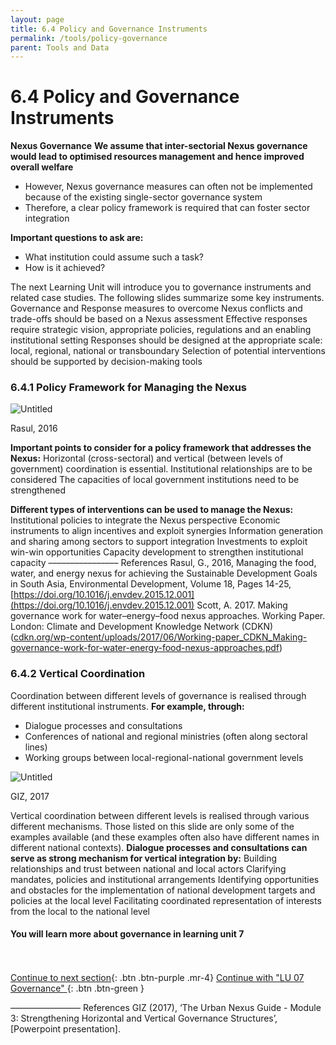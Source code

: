 ```yaml
---
layout: page
title: 6.4 Policy and Governance Instruments
permalink: /tools/policy-governance
parent: Tools and Data
---
```

# 6.4 Policy and Governance Instruments

**Nexus Governance**
**We assume that inter-sectorial Nexus governance would lead to optimised resources management and hence improved overall welfare**

- However,  Nexus governance measures can often not be implemented because of the existing single-sector governance system
- Therefore, a clear policy framework is required that can foster sector integration

**Important questions to ask are:**

- What institution could assume such a task?
- How is it achieved?

The next Learning Unit will introduce you to governance instruments and related case studies.
The following slides summarize some key instruments.
Governance and Response measures to overcome Nexus conflicts and trade-offs should be based on a Nexus assessment
Effective responses require strategic vision, appropriate policies, regulations and an enabling institutional setting
Responses should be designed at the appropriate scale: local, regional, national or transboundary
Selection of potential interventions should be supported by decision-making tools

### 6.4.1 **Policy Framework for Managing the Nexus**

![Untitled](6%204%20Policy%2016801/Untitled.png)

Rasul, 2016

**Important points to consider for a policy framework that addresses the Nexus:**
Horizontal (cross-sectoral) and vertical (between levels of government) coordination is essential.
Institutional relationships are to be considered
The capacities of local government institutions need to be strengthened

**Different types of interventions can be used to manage the Nexus:**
Institutional policies to integrate the Nexus perspective
Economic instruments to align incentives and exploit synergies
Information generation and sharing among sectors to support integration
Investments to exploit win-win opportunities
Capacity development to strengthen institutional capacity
––––––––––––––––
References
Rasul, G., 2016, Managing the food, water, and energy nexus for achieving the Sustainable Development Goals in South Asia, Environmental Development, Volume 18, Pages 14-25, [https://doi.org/10.1016/j.envdev.2015.12.001](https://doi.org/10.1016/j.envdev.2015.12.001)
Scott, A. 2017. Making governance work for water–energy–food nexus approaches. Working Paper. London: Climate and Development Knowledge Network (CDKN) ([cdkn.org/wp-content/uploads/2017/06/Working-paper_CDKN_Making-governance-work-for-water-energy-food-nexus-approaches.pdf](http://cdkn.org/wp-content/uploads/2017/06/Working-paper_CDKN_Making-governance-work-for-water-energy-food-nexus-approaches.pdf))

### 6.4.2 **Vertical Coordination**

Coordination between different levels of governance is realised through different institutional instruments.
**For example, through:**

- Dialogue processes and consultations
- Conferences of national and regional ministries (often along sectoral lines)
- Working groups between local-regional-national government levels

![Untitled](6%204%20Policy%2016801/Untitled%201.png)

GIZ, 2017

Vertical coordination between different levels is realised through various different mechanisms. Those listed on this slide are only some of the examples available (and these examples often also have different names in different national contexts).
**Dialogue processes and consultations can serve as strong mechanism for vertical integration by:**
Building relationships and trust between national and local actors
Clarifying mandates, policies and institutional arrangements
Identifying opportunities and obstacles for the implementation of national development targets and policies at the local level
Facilitating coordinated representation of interests from the local to the national level

#### You will learn more about governance in learning unit 7 ####

<br/> <br/>
[Continue to next section](https://waterbender231.github.io/wef-nexus-online-course/tools/questions){: .btn .btn-purple .mr-4}
[Continue with "LU 07 Governance" ](https://waterbender231.github.io/wef-nexus-online-course/governance/){: .btn .btn-green }

––––––––––––––––
References
GIZ (2017), ‘The Urban Nexus Guide - Module 3: Strengthening Horizontal and Vertical Governance Structures’, [Powerpoint presentation].

